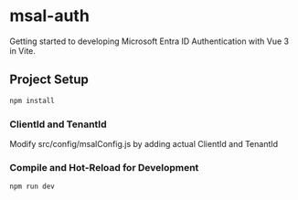 # msal-auth

Getting started to developing Microsoft Entra ID Authentication with Vue 3 in Vite.

## Project Setup

```sh
npm install
```

### ClientId and TenantId

Modify src/config/msalConfig.js by adding actual ClientId and TenantId

### Compile and Hot-Reload for Development

```sh
npm run dev
```
